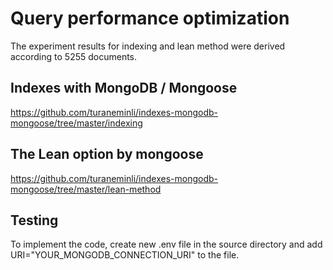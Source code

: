 # Query performance optimization

The experiment results for indexing and lean method were derived according to 5255 documents.


## Indexes with MongoDB / Mongoose

https://github.com/turaneminli/indexes-mongodb-mongoose/tree/master/indexing

## The Lean option by mongoose

https://github.com/turaneminli/indexes-mongodb-mongoose/tree/master/lean-method

## Testing

To implement the code, create new .env file in the source directory and add URI="YOUR_MONGODB_CONNECTION_URI" to the file.
